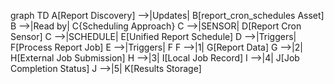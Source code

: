 graph TD
A[Report Discovery] -->|Updates| B[report_cron_schedules Asset]
B -->|Read by| C{Scheduling Approach}
C -->|SENSOR| D[Report Cron Sensor]
C -->|SCHEDULE| E[Unified Report Schedule]
D -->|Triggers| F[Process Report Job]
E -->|Triggers| F
F -->|1| G[Report Data]
G -->|2| H[External Job Submission]
H -->|3| I[Local Job Record]
I -->|4| J[Job Completion Status]
J -->|5| K[Results Storage]
